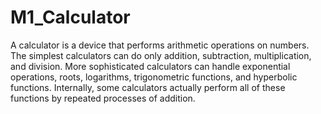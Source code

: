 # M1_Calculator

A calculator is a device that performs arithmetic operations on numbers. The simplest calculators can do only addition, subtraction, multiplication, and division. More sophisticated calculators can handle exponential operations, roots, logarithms, trigonometric functions, and hyperbolic functions. Internally, some calculators actually perform all of these functions by repeated processes of addition.
